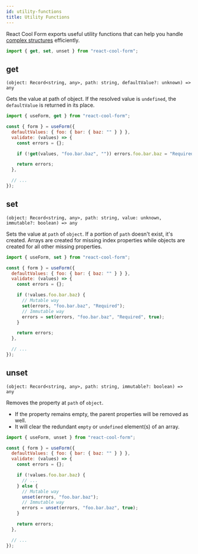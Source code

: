 ```yaml
---
id: utility-functions
title: Utility Functions
---
```


React Cool Form exports useful utility functions that can help you handle [complex structures](../getting-started/complex-structures) efficiently.

```js
import { get, set, unset } from "react-cool-form";
```

## get

`(object: Record<string, any>, path: string, defaultValue?: unknown) => any`

Gets the value at path of object. If the resolved value is `undefined`, the `defaultValue` is returned in its place.

```js {8}
import { useForm, get } from "react-cool-form";

const { form } = useForm({
  defaultValues: { foo: { bar: { baz: "" } } },
  validate: (values) => {
    const errors = {};

    if (!get(values, "foo.bar.baz", "")) errors.foo.bar.baz = "Required";

    return errors;
  },

  // ...
});
```

## set

`(object: Record<string, any>, path: string, value: unknown, immutable?: boolean) => any`

Sets the value at `path` of `object`. If a portion of `path` doesn't exist, it's created. Arrays are created for missing index properties while objects are created for all other missing properties.

```js {10,12}
import { useForm, set } from "react-cool-form";

const { form } = useForm({
  defaultValues: { foo: { bar: { baz: "" } } },
  validate: (values) => {
    const errors = {};

    if (!values.foo.bar.baz) {
      // Mutable way
      set(errors, "foo.bar.baz", "Required");
      // Immutable way
      errors = set(errors, "foo.bar.baz", "Required", true);
    }

    return errors;
  },

  // ...
});
```

## unset

`(object: Record<string, any>, path: string, immutable?: boolean) => any`

Removes the property at `path` of `object`.

- If the property remains empty, the parent properties will be removed as well.
- It will clear the redundant `empty` or `undefined` element(s) of an array.

```js {12,14}
import { useForm, unset } from "react-cool-form";

const { form } = useForm({
  defaultValues: { foo: { bar: { baz: "" } } },
  validate: (values) => {
    const errors = {};

    if (!values.foo.bar.baz) {
      // ...
    } else {
      // Mutable way
      unset(errors, "foo.bar.baz");
      // Immutable way
      errors = unset(errors, "foo.bar.baz", true);
    }

    return errors;
  },

  // ...
});
```
